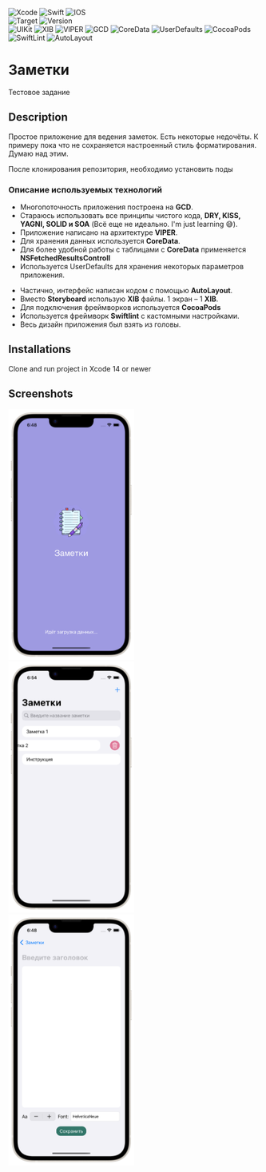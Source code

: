 ![Xcode](https://img.shields.io/badge/Xcode-007ACC?style=for-the-badge&logo=Xcode&logoColor=white)
![Swift](https://img.shields.io/badge/swift-F54A2A?style=for-the-badge&logo=swift&logoColor=white)
![IOS](https://img.shields.io/badge/iOS-000000?style=for-the-badge&logo=ios&logoColor=white)
<br/>
![Target](https://img.shields.io/badge/iOS-16.1-blue)
![Version](https://img.shields.io/badge/version-0.1.0-blue)
<br/>
![UIKit](https://img.shields.io/badge/-UIKit-blue)
![XIB](https://img.shields.io/badge/-XIB-blue)
![VIPER](https://img.shields.io/badge/-VIPER-blue)
![GCD](https://img.shields.io/badge/-GCD-blue)
![CoreData](https://img.shields.io/badge/-CoreData-blue)
![UserDefaults](https://img.shields.io/badge/-UserDefaults-blue)
![CocoaPods](https://img.shields.io/badge/-CocoaPods-blue)
![SwiftLint](https://img.shields.io/badge/-SwiftLint-blue)
![AutoLayout](https://img.shields.io/badge/-AutoLayout-blue)

# Заметки
Тестовое задание

## Description
Простое приложение для ведения заметок. Есть некоторые недочёты. К примеру пока что не сохраняется настроенный стиль форматирования. Думаю над этим.

После клонирования репозитория, необходимо установить поды

### Описание используемых технологий
- Многопоточность приложения построена на **GCD**.
- Стараюсь использовать все принципы чистого кода, **DRY, KISS, YAGNI, SOLID и SOA** (Всё еще не идеально. I'm just learning 😅).
- Приложение написано на архитектуре **VIPER**.
- Для хранения данных используется **CoreData**.
- Для более удобной работы с таблицами с **CoreData** применяется **NSFetchedResultsControll**
- Используется UserDefaults для хранения некоторых параметров приложения.
<!-- - Код частично покрыт Unit тестами. -->
- Частично, интерфейс написан кодом с помощью **AutoLayout**.
- Вместо **Storyboard** использую **XIB** файлы. 1 экран – 1 **XIB**.
- Для подключения фреймворков используется **CocoaPods**
- Используется фреймворк **Swiftlint** с кастомными настройками.
- Весь дизайн приложения был взять из головы.

## Installations
Clone and run project in Xcode 14 or newer

## Screenshots
<img src="https://github.com/ZyFun/Notes/blob/main/Screenshots/Screenshot000.png" width="252" height="503" /> <img src="https://github.com/ZyFun/Notes/blob/main/Screenshots/Screenshot001.png" width="252" height="503" /> <img src="https://github.com/ZyFun/Notes/blob/main/Screenshots/Screenshot002.png" width="252" height="503" />
